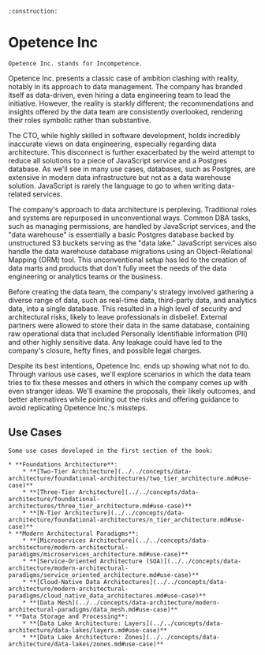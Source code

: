 ```admonish warning title="Page under construction"
:construction:
```

# Opetence Inc

```admonish tip title="Opetence Inc."
Opetence Inc. stands for Incompetence.
```

Opetence Inc. presents a classic case of ambition clashing with reality, notably in its approach to data management. The company has branded itself as data-driven, even hiring a data engineering team to lead the initiative. However, the reality is starkly different; the recommendations and insights offered by the data team are consistently overlooked, rendering their roles symbolic rather than substantive.

The CTO, while highly skilled in software development, holds incredibly inaccurate views on data engineering, especially regarding data architecture. This disconnect is further exacerbated by the weird attempt to reduce all solutions to a piece of JavaScript service and a Postgres database. As we'll see in many use cases, databases, such as Postgres, are extensive in modern data infrastructure but not as a data warehouse solution. JavaScript is rarely the language to go to when writing data-related services.

The company's approach to data architecture is perplexing. Traditional roles and systems are repurposed in unconventional ways. Common DBA tasks, such as managing permissions, are handled by JavaScript services, and the "data warehouse" is essentially a basic Postgres database backed by unstructured S3 buckets serving as the "data lake." JavaScript services also handle the data warehouse database migrations using an Object-Relational Mapping (ORM) tool. This unconventional setup has led to the creation of data marts and products that don't fully meet the needs of the data engineering or analytics teams or the business.

Before creating the data team, the company's strategy involved gathering a diverse range of data, such as real-time data, third-party data, and analytics data, into a single database. This resulted in a high level of security and architectural risks, likely to leave professionals in disbelief. External partners were allowed to store their data in the same database, containing raw operational data that included Personally Identifiable Information (PII) and other highly sensitive data. Any leakage could have led to the company's closure, hefty fines, and possible legal charges.

Despite its best intentions, Opetence Inc. ends up showing what not to do. Through various use cases, we'll explore scenarios in which the data team tries to fix these messes and others in which the company comes up with even stranger ideas. We'll examine the proposals, their likely outcomes, and better alternatives while pointing out the risks and offering guidance to avoid replicating Opetence Inc.'s missteps.

## Use Cases

```admonish summary title="I - Foundations of Data Reliability Engineering"
Some use cases developed in the first section of the book:

* **Foundations Architecture**:
    * **[Two-Tier Architecture](../../concepts/data-architecture/foundational-architectures/two_tier_architecture.md#use-case)**
    * **[Three-Tier Architecture](../../concepts/data-architecture/foundational-architectures/three_tier_architecture.md#use-case)**
    * **[N-Tier Architecture](../../concepts/data-architecture/foundational-architectures/n_tier_architecture.md#use-case)**
* **Modern Architectural Paradigms**:
    * **[Microservices Architecture](../../concepts/data-architecture/modern-architectural-paradigms/microservices_architecture.md#use-case)**
    * **[Service-Oriented Architecture (SOA)](../../concepts/data-architecture/modern-architectural-paradigms/service_oriented_architecture.md#use-case)**
    * **[Cloud-Native Data Architectures](../../concepts/data-architecture/modern-architectural-paradigms/cloud_native_data_architectures.md#use-case)**
    * **[Data Mesh](../../concepts/data-architecture/modern-architectural-paradigms/data_mesh.md#use-case)**
* **Data Storage and Processing**:
    * **[Data Lake Architecture: Layers](../../concepts/data-architecture/data-lakes/layers.md#use-case)**
    * **[Data Lake Architecture: Zones](../../concepts/data-architecture/data-lakes/zones.md#use-case)**
```
